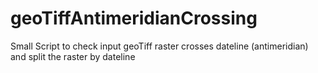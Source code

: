 # geoTiffAntimeridianCrossing
Small Script to check input geoTiff raster crosses dateline (antimeridian) and split the raster by dateline
